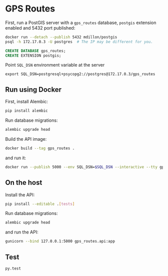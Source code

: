 # GPS Routes

First, run a PostGIS server with a `gps_routes` database, `postgis` extension
enabled and 5432 port published:

```bash
docker run --detach --publish 5432 mdillon/postgis
psql -h 172.17.0.3 -U postgres  # The IP may be different for you.
```

```sql
CREATE DATABASE gps_routes;
CREATE EXTENSION postgis;
```

Point `SQL_DSN` environment variable at the server

```
export SQL_DSN=postgresql+psycopg2://postgres@172.17.0.3/gps_routes
```

## Run using Docker

First, install Alembic:

```bash
pip install alembic
```

Run database migrations:

```bash
alembic upgrade head
```

Build the API image:

```bash
docker build --tag gps_routes .
```

and run it:

```bash
docker run --publish 5000 --env SQL_DSN=$SQL_DSN --interactive --tty gps_routes
```

## On the host

Install the API:

```bash
pip install --editable .[tests]
```

Run database migrations:

```bash
alembic upgrade head
```

and run the API:

```bash
gunicorn --bind 127.0.0.1:5000 gps_routes.api:app
```

## Test

```
py.test
```
